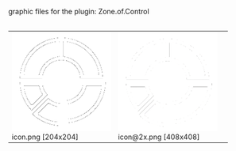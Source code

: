 graphic files for the plugin: Zone.of.Control<br>
<br>
<table>
	<tr valign="bottom">
		<td><a href="https://github.com/LixiChronikouOriou/ES-plugins/blob/main/myplugins/Zone.of.Control/icon.png"><img src="https://raw.githubusercontent.com/LixiChronikouOriou/ES-plugins/refs/heads/main/myplugins/Zone.of.Control/icon.png" height="200"></a><br>
		icon.png [204x204]</td>
		<td><a href="https://github.com/LixiChronikouOriou/ES-plugins/blob/main/myplugins/Zone.of.Control/icon@2x.png"><img src="https://raw.githubusercontent.com/LixiChronikouOriou/ES-plugins/refs/heads/main/myplugins/Zone.of.Control/icon@2x.png" height="200"></a><br>
		icon@2x.png [408x408]</td>
		<td></td>
	</tr>
</table>
